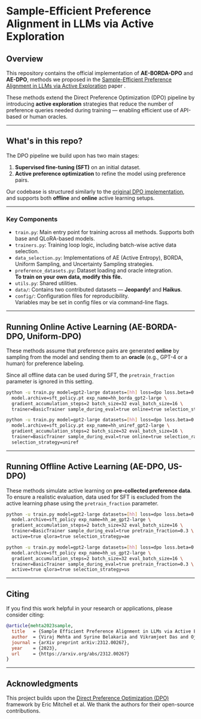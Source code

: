 # Sample-Efficient Preference Alignment in LLMs via Active Exploration

## Overview

This repository contains the official implementation of **AE-BORDA-DPO** and **AE-DPO**, methods we proposed in the [Sample-Efficient Preference Alignment in LLMs via Active Exploration](https://arxiv.org/abs/2312.00267) paper .

These methods extend the Direct Preference Optimization (DPO) pipeline by introducing **active exploration** strategies that reduce the number of preference queries needed during training — enabling efficient use of API-based or human oracles.

---

## What's in this repo?

The DPO pipeline we build upon has two main stages:

1. **Supervised fine-tuning (SFT)** on an initial dataset.
2. **Active preference optimization** to refine the model using preference pairs.

Our codebase is structured similarly to the [original DPO implementation](https://github.com/eric-mitchell/direct-preference-optimization), and supports both **offline** and **online** active learning setups.

---

### Key Components

- `train.py`: Main entry point for training across all methods. Supports both base and QLoRA-based models.
- `trainers.py`: Training loop logic, including batch-wise active data selection.
- `data_selection.py`: Implementations of AE (Active Entropy), BORDA, Uniform Sampling, and Uncertainty Sampling strategies.
- `preference_datasets.py`: Dataset loading and oracle integration.  
  **To train on your own data, modify this file.**
- `utils.py`: Shared utilities.
- `data/`: Contains two contributed datasets — **Jeopardy!** and **Haikus**.
- `config/`: Configuration files for reproducibility.  
  Variables may be set in config files or via command-line flags.

---

## Running Online Active Learning (AE-BORDA-DPO, Uniform-DPO)

These methods assume that preference pairs are generated **online** by sampling from the model and sending them to an **oracle** (e.g., GPT-4 or a human) for preference labeling.

Since all offline data can be used during SFT, the `pretrain_fraction` parameter is ignored in this setting.

```bash
python -u train.py model=gpt2-large datasets=[hh] loss=dpo loss.beta=0.1 \
  model.archive=sft_policy.pt exp_name=hh_borda_gpt2-large \
  gradient_accumulation_steps=2 batch_size=32 eval_batch_size=16 \
  trainer=BasicTrainer sample_during_eval=true online=true selection_strategy=borda
````

```bash
python -u train.py model=gpt2-large datasets=[hh] loss=dpo loss.beta=0.1 \
  model.archive=sft_policy.pt exp_name=hh_uniref_gpt2-large \
  gradient_accumulation_steps=2 batch_size=32 eval_batch_size=16 \
  trainer=BasicTrainer sample_during_eval=true online=true selection_ratio=1 \
  selection_strategy=uniref
```

---

## Running Offline Active Learning (AE-DPO, US-DPO)

These methods simulate active learning on **pre-collected preference data**. To ensure a realistic evaluation, data used for SFT is excluded from the active learning phase using the `pretrain_fraction` parameter.

```bash
python -u train.py model=gpt2-large datasets=[hh] loss=dpo loss.beta=0.1 \
  model.archive=sft_policy exp_name=hh_ae_gpt2-large \
  gradient_accumulation_steps=2 batch_size=32 eval_batch_size=16 \
  trainer=BasicTrainer sample_during_eval=true pretrain_fraction=0.3 \
  active=true qlora=true selection_strategy=ae
```

```bash
python -u train.py model=gpt2-large datasets=[hh] loss=dpo loss.beta=0.1 \
  model.archive=sft_policy exp_name=hh_us_gpt2-large \
  gradient_accumulation_steps=2 batch_size=32 eval_batch_size=16 \
  trainer=BasicTrainer sample_during_eval=true pretrain_fraction=0.3 \
  active=true qlora=true selection_strategy=us
```

---

## Citing

If you find this work helpful in your research or applications, please consider citing:

```bibtex
@article{mehta2023sample,
  title   = {Sample Efficient Preference Alignment in LLMs via Active Exploration},
  author  = {Viraj Mehta and Syrine Belakaria and Vikramjeet Das and Ojash Neopane and Yijia Dai and Ilija Bogunovic and Barbara Engelhardt and Stefano Ermon and Jeff Schneider and Willie Neiswanger},
  journal = {arXiv preprint arXiv:2312.00267},
  year    = {2023},
  url     = {https://arxiv.org/abs/2312.00267}
}
```

---

## Acknowledgments

This project builds upon the [Direct Preference Optimization (DPO)](https://github.com/eric-mitchell/direct-preference-optimization) framework by Eric Mitchell et al. We thank the authors for their open-source contributions.
```
